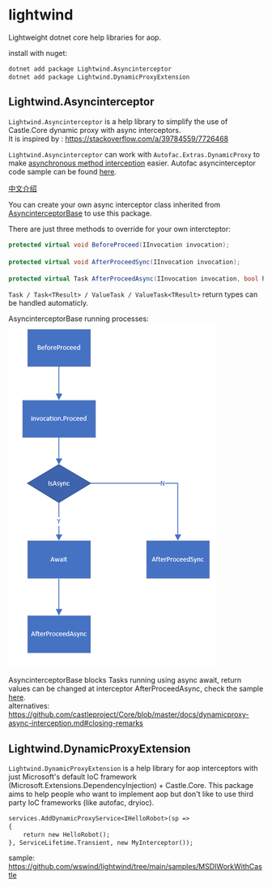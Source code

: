 # lightwind

Lightweight dotnet core help libraries for aop.

install with nuget:
```
dotnet add package Lightwind.Asyncinterceptor
dotnet add package Lightwind.DynamicProxyExtension
```

## Lightwind.Asyncinterceptor

`Lightwind.Asyncinterceptor` is a help library to simplify the use of Castle.Core dynamic proxy with async interceptors.  
It is inspired by :  <https://stackoverflow.com/a/39784559/7726468>  


`Lightwind.Asyncinterceptor` can work with `Autofac.Extras.DynamicProxy` to make [asynchronous method interception](https://autofac.readthedocs.io/en/latest/advanced/interceptors.html#asynchronous-method-interception) easier.  Autofac asyncinterceptor code sample can be found [here](https://github.com/wswind/lightwind/tree/main/samples/AutofacAsyncInterceptor).

[中文介绍](https://devws.cn/posts/autofac-asyncinterceptor/)


You can create your own async interceptor class inherited from [AsyncinterceptorBase](https://github.com/wswind/lightwind/blob/main/src/Lightwind.AsyncInterceptor/AsyncInterceptorBase.cs) to use this package.  

There are just three methods to override for your own intercteptor:
```csharp
protected virtual void BeforeProceed(IInvocation invocation);

protected virtual void AfterProceedSync(IInvocation invocation);

protected virtual Task AfterProceedAsync(IInvocation invocation, bool hasAsynResult);
```

`Task / Task<TResult> / ValueTask / ValueTask<TResult>` return types can be handled automaticly.

AsyncinterceptorBase running processes:  
![run process](./doc/img/AsyncinterceptorBase-Running-Processes.png)

AsyncinterceptorBase blocks Tasks running using async await, return values can be changed at interceptor AfterProceedAsync, check the sample [here](https://github.com/wswind/lightwind/blob/main/samples/AutofacAsyncInterceptor/CallLoggerAsyncInterceptor.cs).  
alternatives:  <https://github.com/castleproject/Core/blob/master/docs/dynamicproxy-async-interception.md#closing-remarks>

## Lightwind.DynamicProxyExtension

`Lightwind.DynamicProxyExtension` is a help library for aop interceptors with just Microsoft's default IoC framework (Microsoft.Extensions.DependencyInjection) + Castle.Core.
This package aims to help people who want to implement aop but don't like to use third party IoC frameworks (like autofac, dryioc).

```
services.AddDynamicProxyService<IHelloRobot>(sp =>
{
	return new HelloRobot();
}, ServiceLifetime.Transient, new MyInterceptor());
```

sample: <https://github.com/wswind/lightwind/tree/main/samples/MSDIWorkWithCastle>  
